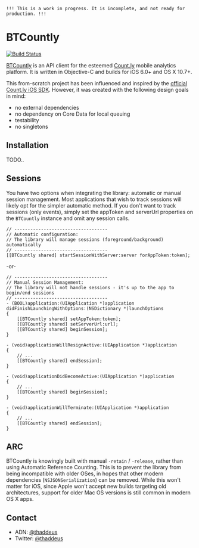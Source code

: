 	!!! This is a work in progress. It is incomplete, and not ready for production. !!!

BTCountly
=========

[![Build Status](https://travis-ci.org/tternes/BTCountly.svg?branch=master)](https://travis-ci.org/tternes/BTCountly)

[BTCountly] is an API client for the esteemed [Count.ly] mobile analytics platform. It is written in Objective-C and builds for iOS 6.0+ and OS X 10.7+.

This from-scratch project has been influenced and inspired by the [official Count.ly iOS SDK](https://github.com/Countly/countly-sdk-ios). However, it was created with the following design goals in mind:

* no external dependencies
* no dependency on Core Data for local queuing
* testability
* no singletons


Installation
---
TODO..

Sessions
---
You have two options when integrating the library: automatic or manual session management. Most applications that wish to track sessions will likely opt for the simpler automatic method. If you don't want to track sessions (only events), simply set the appToken and serverUrl properties on the `BTCountly` instance and omit any session calls.

	// -----------------------------------
	// Automatic configuration:
	// The library will manage sessions (foreground/background) automatically
	// -----------------------------------
	[[BTCountly shared] startSessionWithServer:server forAppToken:token];

	
-or-

	// -----------------------------------
	// Manual Session Management:
	// The library will not handle sessions - it's up to the app to begin/end sessions
	// -----------------------------------
	- (BOOL)application:(UIApplication *)application didFinishLaunchingWithOptions:(NSDictionary *)launchOptions
	{
	    [[BTCountly shared] setAppToken:token];
	    [[BTCountly shared] setServerUrl:url];
	    [[BTCountly shared] beginSession];
    }
    
	- (void)applicationWillResignActive:(UIApplication *)application
	{
		// ...
	    [[BTCountly shared] endSession];
	}
	
	- (void)applicationDidBecomeActive:(UIApplication *)application
	{
		// ...
	    [[BTCountly shared] beginSession];
	}
	
	- (void)applicationWillTerminate:(UIApplication *)application
	{
		// ...
	    [[BTCountly shared] endSession];
	}


ARC
-----
BTCountly is knowingly built with manual `-retain` / `-release`, rather than using Automatic Reference Counting. This is to prevent the library from being incompatible with older OSes, in hopes that other modern dependencies (`NSJSONSerialization`) can be removed. While this won't matter for iOS, since Apple won't accept new builds targeting old architectures, support for older Mac OS versions is still common in modern OS X apps.

Contact
---
* ADN: [@thaddeus](http://alpha.app.net/thaddeus)
* Twitter: [@thaddeus](http://twitter.com/thaddeus)



[BTCountly]:https://github.com/tternes/BTCountly
[Count.ly]:https://count.ly
[countly-sdk-ios]:https://github.com/Countly/countly-sdk-ios